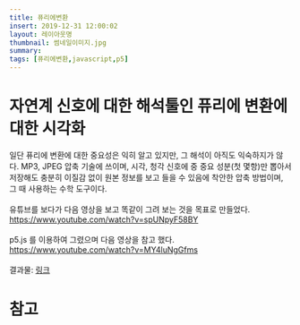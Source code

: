 ```yaml
---
title: 퓨리에변환
insert: 2019-12-31 12:00:02
layout: 레이아웃명
thumbnail: 썸네일이미지.jpg
summary: 
tags: [퓨리에변환,javascript,p5]
---
```


# 자연계 신호에 대한 해석툴인 퓨리에 변환에 대한 시각화

일단 퓨리에 변환에 대한 중요성은 익히 알고 있지만, 그 해석이 아직도 익숙하지가 않다. MP3, JPEG 압축 기술에 쓰이며, 시각, 청각 신호에 중 중요 성분(첫 몇항)만 뽑아서 저장해도 충분히 이질감 없이 원본 정보를 보고 들을 수 있음에 착안한 압축 방법이며, 그 때 사용하는 수학 도구이다.<br/>
<br/>
유튜브를 보다가 다음 영상을 보고 똑같이 그려 보는 것을 목표로 만들었다.<br/>
<a href="https://www.youtube.com/watch?v=spUNpyF58BY" target="_blank">https://www.youtube.com/watch?v=spUNpyF58BY</a><br/>
<br/>
p5.js 를 이용하여 그렸으며 다음 영상을 참고 했다.<br/>
<a href="https://www.youtube.com/watch?v=MY4luNgGfms" target="_blank">https://www.youtube.com/watch?v=MY4luNgGfms</a><br/>
<br/>
결과물: <a href="https://redpeanut.github.io/hello-fourier/fourier2.html" target="_blank">링크</a>
<!-- ![결과화면캡처](./capture.png) -->

# 참고




